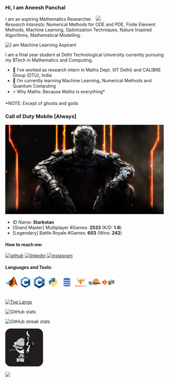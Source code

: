 ### Hi, I am Aneesh Panchal

I am an aspiring Mathematics Researcher. &nbsp; <img src="https://github.com/sciencepal/sciencepal/blob/master/assets/Hi.gif" width="27px"> <br/>
_Research Interests:_ Numerical Methods for ODE and PDE, Finite Element Methods, Machine Learning, Optimization Techniques, Nature Inspired Algorithms, Mathematical Modelling.

![I am Machine Learning Aspirant](https://www.analyticsinsight.net/wp-content/uploads/2020/03/machine-learning-840x485.png)

I am a final year student at Delhi Technological University currently pursuing my BTech in Mathematics and Computing.<br/>
  - 🔭 I’ve worked as research intern in Maths Dept. (IIT Delhi) and CALIBRE Group (DTU), India
  - 🌱 I’m currently learning Machine Learning, Numerical Methods and Quantum Computing
  - ⚡ Why Maths: Because Maths is everything*

*NOTE: Except of ghosts and gods

### Call of Duty Mobile [Always]<br/>

<img src="https://github.com/Aneeshcoder/Aneeshcoder/blob/main/call-of-duty-black-ops-4-nintendo-switch.jpg" width="1000px">

  - ID Name: **Starkstan**
  - [Grand Master] Multiplayer #Games: **2533** (K/D: **1.8**)
  - [Legendary] Battle Royale #Games: **603** (Wins: **242**)

#### How to reach me:
[<img src='https://www.muckibu.de/wp-content/uploads/2018/10/Octocat.png' alt='github' height='40'>](https://github.com/Aneeshcoder)  [<img src='https://www.maryville.edu/wp-content/uploads/2015/11/Linkedin-logo-1-550x550-300x300.png' alt='linkedin' height='40'>](https://www.linkedin.com/in/aneesh-panchal-04611a1a1)  [<img src='https://cdn.pixabay.com/photo/2020/11/15/06/18/instagram-logo-5744708_1280.png' alt='instagram' height='40'>](https://www.instagram.com/aneeshpanchal)  
  
#### Languages and Tools:
<code><img height="40" src="https://raw.githubusercontent.com/github/explore/80688e429a7d4ef2fca1e82350fe8e3517d3494d/topics/matlab/matlab.png"></code>
<code><img height="40" src="https://raw.githubusercontent.com/github/explore/80688e429a7d4ef2fca1e82350fe8e3517d3494d/topics/c/c.png"></code>
<code><img height="40" src="https://raw.githubusercontent.com/github/explore/80688e429a7d4ef2fca1e82350fe8e3517d3494d/topics/cpp/cpp.png"></code>
<code><img height="40" src="https://raw.githubusercontent.com/github/explore/80688e429a7d4ef2fca1e82350fe8e3517d3494d/topics/python/python.png"></code>
<code><img height="40" src="https://raw.githubusercontent.com/github/explore/80688e429a7d4ef2fca1e82350fe8e3517d3494d/topics/sql/sql.png"></code>
<code><img height="40" src="https://raw.githubusercontent.com/github/explore/80688e429a7d4ef2fca1e82350fe8e3517d3494d/topics/tensorflow/tensorflow.png"></code>
<code><img height="40" src="https://raw.githubusercontent.com/github/explore/80688e429a7d4ef2fca1e82350fe8e3517d3494d/topics/scikit-learn/scikit-learn.png"></code>
<code><img height="40" src="https://raw.githubusercontent.com/github/explore/80688e429a7d4ef2fca1e82350fe8e3517d3494d/topics/git/git.png"></code>
<br/><br/>

[![Top Langs](https://github-readme-stats-sigma-five.vercel.app/api/top-langs/?username=Aneeshcoder&theme=radical)](https://github.com/anuraghazra/github-readme-stats)

![GitHub stats](https://github-readme-stats-sigma-five.vercel.app/api?username=Aneeshcoder&show_icons=true&theme=radical)  

![GitHub streak stats](https://github-readme-streak-stats.herokuapp.com/?user=Aneeshcoder&theme=radical)  

<img src="https://github.com/Aneeshcoder/Aneeshcoder/blob/main/privateinvestocat-modified.png" width="120px">

![](https://komarev.com/ghpvc/?username=Aneeshcoder&style=plastic)
